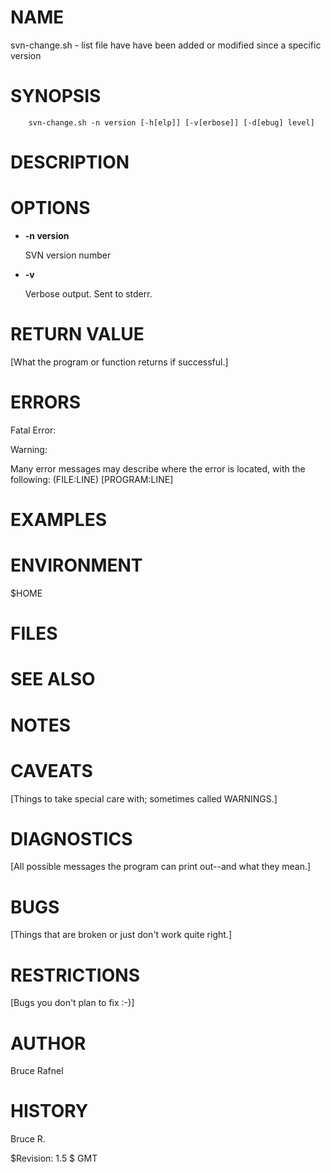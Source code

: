 # NAME

svn-change.sh - list file have have been added or modified since a specific version

# SYNOPSIS

        svn-change.sh -n version [-h[elp]] [-v[erbose]] [-d[ebug] level]

# DESCRIPTION

# OPTIONS

- **-n version**

    SVN version number

- **-v**

    Verbose output.  Sent to stderr.

# RETURN VALUE

\[What the program or function returns if successful.\]

# ERRORS

Fatal Error:

Warning:

Many error messages may describe where the error is located, with the
following: (FILE:LINE) \[PROGRAM:LINE\]

# EXAMPLES

# ENVIRONMENT

$HOME

# FILES

# SEE ALSO

# NOTES

# CAVEATS

\[Things to take special care with; sometimes called WARNINGS.\]

# DIAGNOSTICS

\[All possible messages the program can print out--and what they mean.\]

# BUGS

\[Things that are broken or just don't work quite right.\]

# RESTRICTIONS

\[Bugs you don't plan to fix :-)\]

# AUTHOR

Bruce Rafnel

# HISTORY

Bruce R.

$Revision: 1.5 $ GMT
